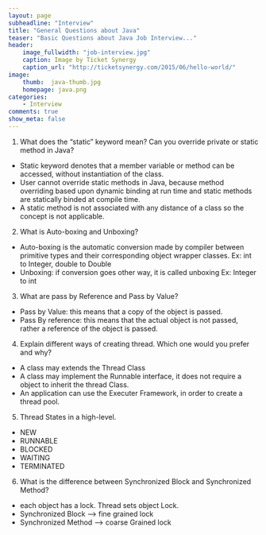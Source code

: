 ```yaml
---
layout: page
subheadline: "Interview"
title: "General Questions about Java"
teaser: "Basic Questions about Java Job Interview..."
header:
    image_fullwidth: "job-interview.jpg"
    caption: Image by Ticket Synergy
    caption_url: "http://ticketsynergy.com/2015/06/hello-world/"
image:
    thumb:  java-thumb.jpg
    homepage: java.png
categories:
    - Interview
comments: true
show_meta: false
---
```


1. What does the “static” keyword mean? Can you override private or static method in Java?
- Static keyword denotes that a member variable or method can be accessed, without instantiation of the class.
- User cannot override static methods in Java, because method overriding based upon dynamic binding at run time and static methods are statically binded at compile time.
- A static method is not associated with any distance of a class so the concept is not applicable.

2. What is Auto-boxing and Unboxing?
- Auto-boxing  is the automatic conversion made by compiler between primitive types and their corresponding object wrapper classes.
               Ex: int to Integer, double to Double
- Unboxing: if conversion goes other way, it is called unboxing
               Ex: Integer to int

3. What are pass by Reference and Pass by Value?
- Pass by Value: this means that a copy of the object is passed.
- Pass By reference: this means that the actual object is not passed, rather a reference of the object is passed.

4. Explain different ways of creating thread. Which one would you prefer and why?
- A class may extends the Thread Class
- A class may implement the Runnable interface, it does not require a object to inherit the thread Class.
- An application can use the Executer Framework, in order to create a thread pool.

5. Thread States in a high-level.
- NEW
- RUNNABLE
- BLOCKED
- WAITING
- TERMINATED

6. What is the difference between Synchronized Block and Synchronized Method?
- each object has a lock. Thread sets object Lock.
- Synchronized Block —> fine grained lock
- Synchronized Method —> coarse Grained lock
